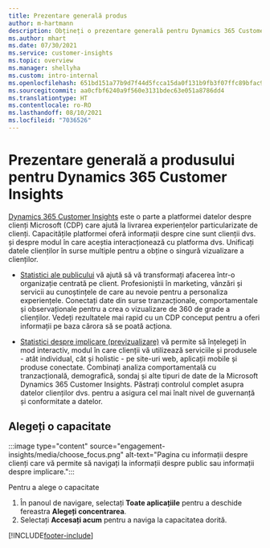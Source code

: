 ```yaml
---
title: Prezentare generală produs
author: m-hartmann
description: Obțineți o prezentare generală pentru Dynamics 365 Customer Insights și capacitățile sale.
ms.author: mhart
ms.date: 07/30/2021
ms.service: customer-insights
ms.topic: overview
ms.manager: shellyha
ms.custom: intro-internal
ms.openlocfilehash: 651bd151a77b9d7f44d5fcca15da0f131b9fb3f07ffc89bfac9c0aa6f799e9b1
ms.sourcegitcommit: aa0cfbf6240a9f560e3131bdec63e051a8786dd4
ms.translationtype: HT
ms.contentlocale: ro-RO
ms.lasthandoff: 08/10/2021
ms.locfileid: "7036526"
---
```

# <a name="product-overview-for-dynamics-365-customer-insights"></a>Prezentare generală a produsului pentru Dynamics 365 Customer Insights

[Dynamics 365 Customer Insights](https://dynamics.microsoft.com/ai/customer-insights/) este o parte a platformei datelor despre clienți Microsoft (CDP) care ajută la livrarea experiențelor particularizate de clienți. Capacitățile platformei oferă informații despre cine sunt clienții dvs. și despre modul în care aceștia interacționează cu platforma dvs. Unificați datele clienților în surse multiple pentru a obține o singură vizualizare a clienților.


- [Statistici ale publicului](audience-insights/overview.md) vă ajută să vă transformați afacerea într-o organizație centrată pe client. Profesioniștii în marketing, vânzări și servicii au cunoștințele de care au nevoie pentru a personaliza experiențele. Conectați date din surse tranzacționale, comportamentale și observaționale pentru a crea o vizualizare de 360 de grade a clienților. Vedeți rezultatele mai rapid cu un CDP conceput pentru a oferi informații pe baza cărora să se poată acționa. 

- [Statistici despre implicare (previzualizare)](engagement-insights/index.yml) vă permite să înțelegeți în mod interactiv, modul în care clienții vă utilizează serviciile și produsele - atât individual, cât și holistic - pe site-uri web, aplicații mobile și produse conectate. Combinați analiza comportamentală cu tranzacțională, demografică, sondaj și alte tipuri de date de la Microsoft Dynamics 365 Customer Insights. Păstrați controlul complet asupra datelor clienților dvs. pentru a asigura cel mai înalt nivel de guvernanță și conformitate a datelor.
 
## <a name="choose-a-capability"></a>Alegeți o capacitate

:::image type="content" source="engagement-insights/media/choose_focus.png" alt-text="Pagina cu informații despre clienți care vă permite să navigați la informații despre public sau informații despre implicare.":::

Pentru a alege o capacitate

1. În panoul de navigare, selectați **Toate aplicațiile** pentru a deschide fereastra **Alegeți concentrarea**.
1. Selectați **Accesați acum** pentru a naviga la capacitatea dorită.


[!INCLUDE[footer-include](includes/footer-banner.md)]